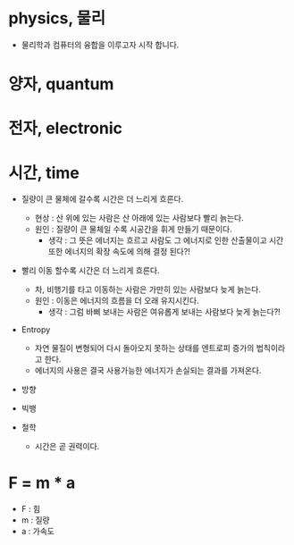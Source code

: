 # physics, 물리
- 물리학과 컴퓨터의 융합을 이루고자 시작 합니다. 

# 양자, quantum

# 전자, electronic

# 시간, time 
- 질량이 큰 물체에 갈수록 시간은 더 느리게 흐른다.
  - 현상 : 산 위에 있는 사람은 산 아래에 있는 사람보다 빨리 늙는다.
  - 원인 : 질량이 큰 물체일 수록 시공간을 휘게 만들기 때문이다. 
    - 생각 : 그 뜻은 에너지는 흐르고 사람도 그 에너지로 인한 산출물이고 시간 또한 에너지의 확장 속도에 의해 결정 된다?!
- 빨리 이동 할수록 시간은 더 느리게 흐른다. 
  - 차, 비행기를 타고 이동하는 사람은 가만히 있는 사람보다 늦게 늙는다. 
  - 원인 : 이동은 에너지의 흐름을 더 오래 유지시킨다. 
    - 생각 : 그럼 바삐 보내는 사람은 여유롭게 보내는 사람보다 늦게 늙는다?! 
  
- Entropy 
  - 자연 물질이 변형되어 다시 돌아오지 못하는 상태를 엔트로피 증가의 법칙이라고 한다.
  - 에너지의 사용은 결국 사용가능한 에너지가 손실되는 결과를 가져온다.
- 방향
- 빅뱅 
- 철학
  - 시간은 곧 권력이다. 

# F = m * a
- F : 힘 
- m : 질량 
- a : 가속도 

